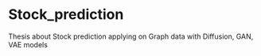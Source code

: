 # Stock_prediction
Thesis about Stock prediction applying on Graph data with Diffusion, GAN, VAE models
